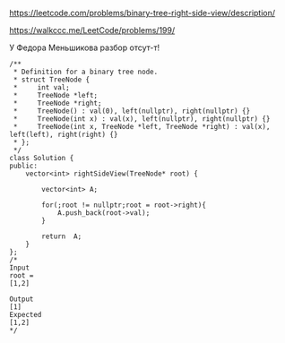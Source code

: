 https://leetcode.com/problems/binary-tree-right-side-view/description/

https://walkccc.me/LeetCode/problems/199/

У Федора Меньшикова разбор отсут-т!

    /**
     * Definition for a binary tree node.
     * struct TreeNode {
     *     int val;
     *     TreeNode *left;
     *     TreeNode *right;
     *     TreeNode() : val(0), left(nullptr), right(nullptr) {}
     *     TreeNode(int x) : val(x), left(nullptr), right(nullptr) {}
     *     TreeNode(int x, TreeNode *left, TreeNode *right) : val(x), left(left), right(right) {}
     * };
     */
    class Solution {
    public:
        vector<int> rightSideView(TreeNode* root) {
    
            vector<int> A;
    
            for(;root != nullptr;root = root->right){
                A.push_back(root->val);
            }
    
            return  A;
        }
    };
    /*
    Input
    root =
    [1,2]
    
    Output
    [1]
    Expected
    [1,2]
    */
